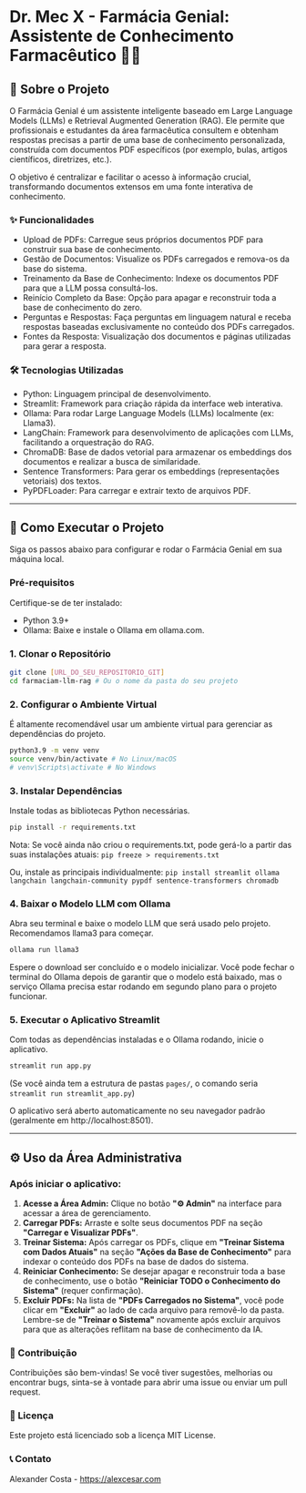 # Dr. Mec X - Farmácia Genial: Assistente de Conhecimento Farmacêutico 💊💡

## 📖 Sobre o Projeto

O Farmácia Genial é um assistente inteligente baseado em Large Language Models (LLMs) e Retrieval Augmented Generation (RAG). Ele permite que profissionais e estudantes da área farmacêutica consultem e obtenham respostas precisas a partir de uma base de conhecimento personalizada, construída com documentos PDF específicos (por exemplo, bulas, artigos científicos, diretrizes, etc.).

O objetivo é centralizar e facilitar o acesso à informação crucial, transformando documentos extensos em uma fonte interativa de conhecimento.

### ✨ Funcionalidades

- Upload de PDFs: Carregue seus próprios documentos PDF para construir sua base de conhecimento.
- Gestão de Documentos: Visualize os PDFs carregados e remova-os da base do sistema.
- Treinamento da Base de Conhecimento: Indexe os documentos PDF para que a LLM possa consultá-los.
- Reinício Completo da Base: Opção para apagar e reconstruir toda a base de conhecimento do zero.
- Perguntas e Respostas: Faça perguntas em linguagem natural e receba respostas baseadas exclusivamente no conteúdo dos PDFs carregados.
- Fontes da Resposta: Visualização dos documentos e páginas utilizadas para gerar a resposta.

### 🛠️ Tecnologias Utilizadas

- Python: Linguagem principal de desenvolvimento.
- Streamlit: Framework para criação rápida da interface web interativa.
- Ollama: Para rodar Large Language Models (LLMs) localmente (ex: Llama3).
- LangChain: Framework para desenvolvimento de aplicações com LLMs, facilitando a orquestração do RAG.
- ChromaDB: Base de dados vetorial para armazenar os embeddings dos documentos e realizar a busca de similaridade.
- Sentence Transformers: Para gerar os embeddings (representações vetoriais) dos textos.
- PyPDFLoader: Para carregar e extrair texto de arquivos PDF.

---

## 🚀 Como Executar o Projeto

Siga os passos abaixo para configurar e rodar o Farmácia Genial em sua máquina local.

### Pré-requisitos

Certifique-se de ter instalado:

- Python 3.9+
- Ollama: Baixe e instale o Ollama em ollama.com.

### 1. Clonar o Repositório

```bash
git clone [URL_DO_SEU_REPOSITORIO_GIT]
cd farmaciam-llm-rag # Ou o nome da pasta do seu projeto
```

### 2. Configurar o Ambiente Virtual

É altamente recomendável usar um ambiente virtual para gerenciar as dependências do projeto.

```bash
python3.9 -m venv venv
source venv/bin/activate # No Linux/macOS
# venv\Scripts\activate # No Windows
```

### 3. Instalar Dependências

Instale todas as bibliotecas Python necessárias.

```bash
pip install -r requirements.txt
```

Nota: Se você ainda não criou o requirements.txt, pode gerá-lo a partir das suas instalações atuais:
`pip freeze > requirements.txt`

Ou, instale as principais individualmente:
`pip install streamlit ollama langchain langchain-community pypdf sentence-transformers chromadb`

### 4. Baixar o Modelo LLM com Ollama

Abra seu terminal e baixe o modelo LLM que será usado pelo projeto. Recomendamos llama3 para começar.

```bash
ollama run llama3
```

Espere o download ser concluído e o modelo inicializar. Você pode fechar o terminal do Ollama depois de garantir que o modelo está baixado, mas o serviço Ollama precisa estar rodando em segundo plano para o projeto funcionar.

### 5. Executar o Aplicativo Streamlit

Com todas as dependências instaladas e o Ollama rodando, inicie o aplicativo.

```bash
streamlit run app.py
```

(Se você ainda tem a estrutura de pastas `pages/`, o comando seria `streamlit run streamlit_app.py`)

O aplicativo será aberto automaticamente no seu navegador padrão (geralmente em http://localhost:8501).

---

## ⚙️ Uso da Área Administrativa

### Após iniciar o aplicativo:

1. **Acesse a Área Admin:** Clique no botão **"⚙️ Admin"** na interface para acessar a área de gerenciamento.
2. **Carregar PDFs:** Arraste e solte seus documentos PDF na seção **"Carregar e Visualizar PDFs"**.
3. **Treinar Sistema:** Após carregar os PDFs, clique em **"Treinar Sistema com Dados Atuais"** na seção **"Ações da Base de Conhecimento"** para indexar o conteúdo dos PDFs na base de dados do sistema.
4. **Reiniciar Conhecimento:** Se desejar apagar e reconstruir toda a base de conhecimento, use o botão **"Reiniciar TODO o Conhecimento do Sistema"** (requer confirmação).
5. **Excluir PDFs:** Na lista de **"PDFs Carregados no Sistema"**, você pode clicar em **"Excluir"** ao lado de cada arquivo para removê-lo da pasta. Lembre-se de **"Treinar o Sistema"** novamente após excluir arquivos para que as alterações reflitam na base de conhecimento da IA.

### 🙋 Contribuição

Contribuições são bem-vindas! Se você tiver sugestões, melhorias ou encontrar bugs, sinta-se à vontade para abrir uma issue ou enviar um pull request.

### 📄 Licença

Este projeto está licenciado sob a licença MIT License.

### 📞 Contato

Alexander Costa - https://alexcesar.com
